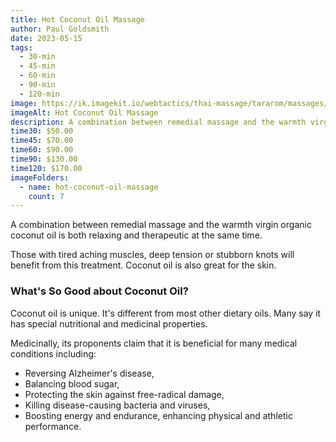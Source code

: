 ```yaml
---
title: Hot Coconut Oil Massage
author: Paul Goldsmith
date: 2023-05-15
tags:
  - 30-min
  - 45-min
  - 60-min
  - 90-min
  - 120-min
image: https://ik.imagekit.io/webtactics/thai-massage/tararom/massages/Thai-Hot-Coconut-Oil-Massage_q_DgdLvtM6.jpg
imageAlt: Hot Coconut Oil Massage
description: A combination between remedial massage and the warmth virgin organic coconut oil is both relaxing and therapeutic at the same time. Those with tired aching muscles, deep tension or stubborn knots will benefit from this treatment. Coconut oil is also great for the skin.
time30: $50.00
time45: $70.00
time60: $90.00
time90: $130.00
time120: $170.00
imageFolders:
  - name: hot-coconut-oil-massage
    count: 7
---
```




A combination between remedial massage and the warmth virgin organic coconut oil is both relaxing and therapeutic at the same time. 

Those with tired aching muscles, deep tension or stubborn knots will benefit from this treatment. Coconut oil is also great for the skin.

### What's So Good about Coconut Oil? ###

Coconut oil is unique. It's different from most other dietary oils. Many say it has special nutritional and medicinal properties.

Medicinally, its proponents claim that it is beneficial for many medical conditions including:
- Reversing Alzheimer's disease,
- Balancing blood sugar,
- Protecting the skin against free-radical damage,
- Killing disease-causing bacteria and viruses,
- Boosting energy and endurance, enhancing physical and athletic performance.


